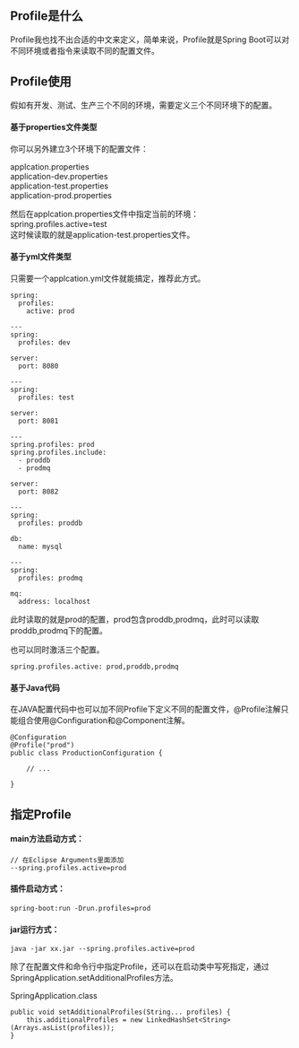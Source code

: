 ## Profile是什么

Profile我也找不出合适的中文来定义，简单来说，Profile就是Spring Boot可以对不同环境或者指令来读取不同的配置文件。

## Profile使用

假如有开发、测试、生产三个不同的环境，需要定义三个不同环境下的配置。

#### 基于properties文件类型

你可以另外建立3个环境下的配置文件：

applcation.properties\
application-dev.properties\
application-test.properties\
application-prod.properties

然后在applcation.properties文件中指定当前的环境：
spring.profiles.active=test\
这时候读取的就是application-test.properties文件。

#### 基于yml文件类型

只需要一个applcation.yml文件就能搞定，推荐此方式。

```
spring:
  profiles: 
    active: prod

---
spring: 
  profiles: dev  
  
server: 
  port: 8080  
  
---
spring: 
  profiles: test  
  
server: 
  port: 8081    
  
---
spring.profiles: prod
spring.profiles.include:
  - proddb
  - prodmq
  
server: 
  port: 8082      
  
---
spring: 
  profiles: proddb  
  
db:
  name: mysql   
  
---
spring: 
  profiles: prodmq   

mq: 
  address: localhost
```
此时读取的就是prod的配置，prod包含proddb,prodmq，此时可以读取proddb,prodmq下的配置。    

也可以同时激活三个配置。

```
spring.profiles.active: prod,proddb,prodmq
```

#### 基于Java代码

在JAVA配置代码中也可以加不同Profile下定义不同的配置文件，@Profile注解只能组合使用@Configuration和@Component注解。

```
@Configuration
@Profile("prod")
public class ProductionConfiguration {

    // ...

}
```

## 指定Profile

#### main方法启动方式：

```
// 在Eclipse Arguments里面添加
--spring.profiles.active=prod
```


#### 插件启动方式：

```
spring-boot:run -Drun.profiles=prod
```


#### jar运行方式：

```
java -jar xx.jar --spring.profiles.active=prod
```

除了在配置文件和命令行中指定Profile，还可以在启动类中写死指定，通过SpringApplication.setAdditionalProfiles方法。

SpringApplication.class


```
public void setAdditionalProfiles(String... profiles) {
	this.additionalProfiles = new LinkedHashSet<String>(Arrays.asList(profiles));
}
```
